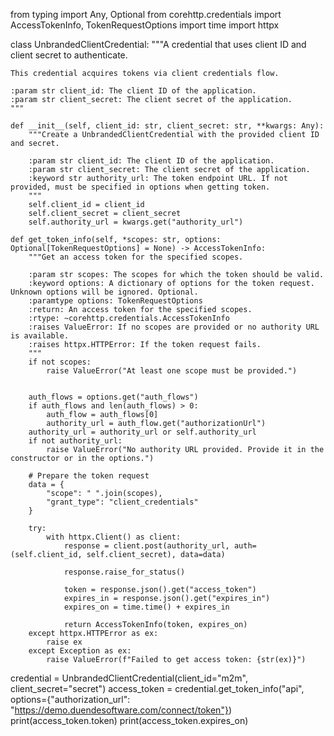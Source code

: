 from typing import Any, Optional
from corehttp.credentials import AccessTokenInfo, TokenRequestOptions
import time
import httpx


class UnbrandedClientCredential:
    """A credential that uses client ID and client secret to authenticate.
    
    This credential acquires tokens via client credentials flow.
    
    :param str client_id: The client ID of the application.
    :param str client_secret: The client secret of the application.
    """
    
    def __init__(self, client_id: str, client_secret: str, **kwargs: Any):
        """Create a UnbrandedClientCredential with the provided client ID and secret.
        
        :param str client_id: The client ID of the application.
        :param str client_secret: The client secret of the application.
        :keyword str authority_url: The token endpoint URL. If not provided, must be specified in options when getting token.
        """
        self.client_id = client_id
        self.client_secret = client_secret
        self.authority_url = kwargs.get("authority_url")
        
    def get_token_info(self, *scopes: str, options: Optional[TokenRequestOptions] = None) -> AccessTokenInfo:
        """Get an access token for the specified scopes.
        
        :param str scopes: The scopes for which the token should be valid.
        :keyword options: A dictionary of options for the token request. Unknown options will be ignored. Optional.
        :paramtype options: TokenRequestOptions
        :return: An access token for the specified scopes.
        :rtype: ~corehttp.credentials.AccessTokenInfo
        :raises ValueError: If no scopes are provided or no authority URL is available.
        :raises httpx.HTTPError: If the token request fails.
        """
        if not scopes:
            raise ValueError("At least one scope must be provided.")
                    
        
        auth_flows = options.get("auth_flows")
        if auth_flows and len(auth_flows) > 0:
            auth_flow = auth_flows[0]
            authority_url = auth_flow.get("authorizationUrl")
        authority_url = authority_url or self.authority_url
        if not authority_url:
            raise ValueError("No authority URL provided. Provide it in the constructor or in the options.")
        
        # Prepare the token request
        data = {
            "scope": " ".join(scopes),
            "grant_type": "client_credentials"
        }
        
        try:
            with httpx.Client() as client:
                response = client.post(authority_url, auth=(self.client_id, self.client_secret), data=data)
                
                response.raise_for_status()
                
                token = response.json().get("access_token")
                expires_in = response.json().get("expires_in")
                expires_on = time.time() + expires_in
                
                return AccessTokenInfo(token, expires_on)
        except httpx.HTTPError as ex:
            raise ex
        except Exception as ex:
            raise ValueError(f"Failed to get access token: {str(ex)}")


credential = UnbrandedClientCredential(client_id="m2m", client_secret="secret")
access_token = credential.get_token_info("api", options={"authorization_url": "https://demo.duendesoftware.com/connect/token"})
print(access_token.token)
print(access_token.expires_on)
